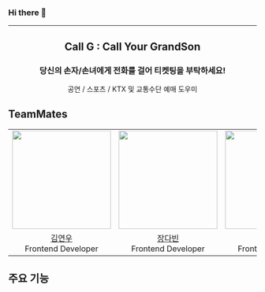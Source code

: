 ### Hi there 👋

---
## <div align="center"> Call G : Call Your GrandSon </div>
###  <div align="center"> 당신의 손자/손녀에게 전화를 걸어 티켓팅을 부탁하세요! </div>
<div align="center"> 공연 / 스포츠 / KTX 및 교통수단 예매 도우미 </div>

## TeamMates
<table align = "center">
  <tr align = "center">
    <td><a href="https://github.com/rladusdn02"><img src="https://github.com/rladusdn02.png" width=200></a></td>
    <td><a href="https://github.com/Jangdb"><img src="https://github.com/Jangdb.png" width=200></a></td>
    <td><a href="https://github.com/rladusdn02"><img src="https://github.com/rladusdn02.png" width=200></a></td> <!-- 다은님꺼 추가할것 -->
  </tr>
  <tr align = "center">
    <td><a href = "https://github.com/rladusdn02">김연우</a> <br> Frontend Developer</td>
    <td><a href = "https://github.com/Jangdb">장다빈</a> <br> Frontend Developer</td>
    <td><a href = "https://github.com/rladusdn02">강다은</a> <br> Frontend Developer</td> <!-- 다은님꺼 추가할것 -->
  </tr>
</table>

## 주요 기능
